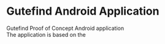 # Gutefind Android Application

Gutefind Proof of Concept Android application  
The application is based on the 
